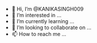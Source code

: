 - 👋 Hi, I’m @KANIKASINGH009
- 👀 I’m interested in ...
- 🌱 I’m currently learning ...
- 💞️ I’m looking to collaborate on ...
- 📫 How to reach me ...

<!---
KANIKASINGH009/KANIKASINGH009 is a ✨ special ✨ repository because its `README.md` (this file) appears on your 





kasingh.git
